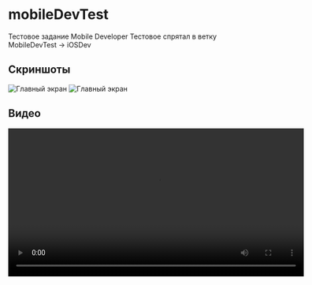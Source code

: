 # mobileDevTest
Тестовое задание Mobile Developer
Тестовое спрятал в ветку MobileDevTest -> iOSDev


## Скриншоты
![Главный экран](media/demo1.png)
![Главный экран](media/demo2.png)

## Видео
<video src="media/demo.mp4" controls width="600"></video>

